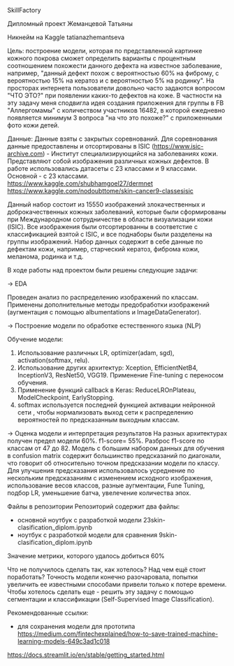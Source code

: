 SkillFactory

Дипломный проект Жеманцевой Татьяны

Никнейм на Kaggle tatianazhemantseva

Цель:
построение модели, которая по представленной картинке кожного покрова сможет определить варианты с процентным соотношением похожести данного дефекта на известное заболевание, например, "данный дефект похож с вероятностью 60% на фиброму, с вероятностью 15% на кератоз и с вероятностью 5% на родинку".
На просторах интернета пользователи довольно часто задаются вопросом "ЧТО ЭТО?" при появлении каких-то дефектов на коже. В частности на эту задачу меня сподвигла идея создания приложения для группы в FB "Аллергомамы" с количеством участников 16482, в которой ежедневно появляется минимум 3 вопроса "на что это похоже?" с приложенными фото кожи детей. 

Данные:
Данные взяты с закрытых соревнований. Для соревнования данные предоставлены и отсортированы в ISIC (https://www.isic-archive.com) - Институт специализирующийся на заболеваниях кожи. Представляют собой изображения различных кожных дефектов. В работе использовались датасеты с 23 классами и 9 классами. Основной - с 23 классами.
https://www.kaggle.com/shubhamgoel27/dermnet
https://www.kaggle.com/nodoubttome/skin-cancer9-classesisic

Данный набор состоит из 15550 изображений злокачественных и доброкачественных кожных заболеваний, которые были сформированы при Международном сотрудничестве в области визуализации кожи (ISIC). Все изображения были отсортированны в соответстие с классификацией взятой с ISIC, и все поднаборы были разделены на группы изображений.
Набор данных содержит в себе данные по дефектам кожи, например, старческий кератоз, фиброма кожи, меланома, родинка и т.д.

В ходе работы над проектом были решены следующие задачи:

→ EDA

Проведен анализ по распределению изображений по классам.
Применены дополнительные методы предобработки изображений (аугментация с помощью albumentations и ImageDataGenerator).

→ Построение модели по обработке естественного языка (NLP)

Обучение модели: 
1. Использование различных LR, optimizer(adam, sgd), activation(softmax, relu). 
2. Использование других архитектур: Xception, EfficientNetB4, InceptionV3, ResNet50, VGG19. Применение Fine-tuning c переносом обучения. 
3. Применение функций callback в Keras: ReduceLROnPlateau, ModelCheckpoint, EarlyStopping.
4. softmax используется последней функцией активации нейронной сети , чтобы нормализовать выход сети к распределению вероятностей по предсказанным выходным классам.

→ Оценка модели и интерпретация результатов
На разных архитектурах получен предел модели 60%. f1-score= 55%. Разброс f1-score по классам от 47 до 82.
Модель с большим набором данных для обучения в confusion matrix содержит большинство предсказаний по диагонали, что говорит об относительно точном предсказании модели по классу.
Для улучшения предсказания использовалось усреднение по нескольким предсказаниям с изменением исходного изображения, использование весов классов, разные аугментации, Fune Tuning, подбор LR, уменьшение батча, увелечение количества эпох.

Файлы в репозитории Репозиторий содержит два файлы:
- основной ноутбук с разработкой модели 23skin-clasification_diplom.ipynb
- ноутбук с разработкой модели для сравнения 9skin-clasification_diplom.ipynb

Значение метрики, которого удалось добиться 60%

Что не получилось сделать так, как хотелось? Над чем ещё стоит поработать?
Точность модели конечно разочаровала, попытки увеличить ее известными способами привели только к потере времени.
Чтобы хотелось сделать еще - решить эту задачу с помощью сегментации и классификации (Self-Supervised Image Classification).

Рекомендованные ссылки:
- для сохранения модели для прототипа
https://medium.com/fintechexplained/how-to-save-trained-machine-learning-models-649c3ad1c018

https://docs.streamlit.io/en/stable/getting_started.html
